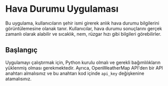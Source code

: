 # Hava Durumu Uygulaması

Bu uygulama, kullanıcıların şehir ismi girerek anlık hava durumu bilgilerini görüntülemesine olanak tanır. Kullanıcılar, hava durumu sonuçlarını gerçek zamanlı olarak alabilir ve sıcaklık, nem, rüzgar hızı gibi bilgileri görebilirler.

## Başlangıç

Uygulamayı çalıştırmak için, Python kurulu olmalı ve gerekli bağımlılıkların yüklenmiş olması gerekmektedir. Ayrıca, OpenWeatherMap API'den bir API anahtarı almalısınız ve bu anahtarı kod içinde `api_key` değişkenine atamalısınız.

##
